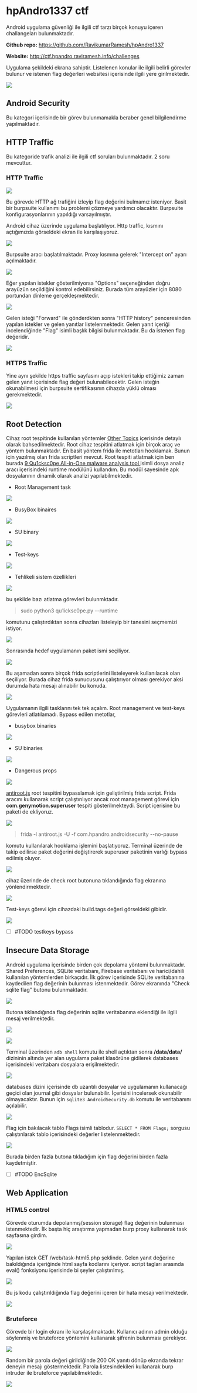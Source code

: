 # hpAndro1337 ctf

Android uygulama güvenliği ile ilgili ctf tarzı birçok konuyu içeren challangeları bulunmaktadır.

**Github repo:** https://github.com/RavikumarRamesh/hpAndro1337

**Website:** http://ctf.hpandro.raviramesh.info/challenges

Uygulama şekildeki ekrana sahiptir. Listelenen konular ile ilgili belirli görevler bulunur ve istenen flag değerleri websitesi içerisinde ilgili yere girilmektedir.

![](../../images/Pasted%20image%2020220326200341.png)


## Android Security
Bu kategori içerisinde bir görev bulunmamakla beraber genel bilgilendirme yapılmaktadır.

## HTTP Traffic
Bu kategoride trafik analizi ile ilgili ctf soruları bulunmaktadır. 2 soru mevcuttur.

### HTTP Traffic

![](../../images/Pasted%20image%2020220326202459.png)

Bu görevde HTTP ağ trafiğini izleyip flag değerini bulmamız isteniyor. Basit bir burpsuite kullanımı bu problemi çözmeye yardımcı olacaktır. Burpsuite konfigurasyonlarının yapıldığı varsayılmıştır.

Android cihaz üzerinde uygulama başlatılıyor. Http traffic, kısmını açtığımızda görseldeki ekran ile karşılaşıyoruz.

![](../../images/Pasted%20image%2020220327120957.png)

Burpsuite aracı başlatılmaktadır. Proxy kısmına gelerek "Intercept on" ayarı açılmaktadır.

![](../../images/Pasted%20image%2020220327120704.png)

Eğer yapılan istekler gösterilmiyorsa "Options" seçeneğinden doğru arayüzün seçildiğini kontrol edebilirsiniz. Burada tüm arayüzler için 8080 portundan dinleme gerçekleşmektedir.

![](../../images/Pasted%20image%2020220327122041.png)

Gelen isteği "Forward" ile gönderdkten sonra "HTTP history" penceresinden yapılan istekler ve gelen yanıtlar listelenmektedir. Gelen yanıt içeriği incelendiğinde "Flag" isimli başlık bilgisi bulunmaktadır. Bu da istenen flag değeridir.

![](../../images/Pasted%20image%2020220327122553.png)

### HTTPS Traffic
Yine aynı şekilde https traffic sayfasını açıp istekleri takip ettiğimiz zaman gelen yanıt içerisinde flag değeri bulunabilecektir. Gelen isteğin okunabilmesi için burpsuite sertifikasının cihazda yüklü olması gerekmektedir.

![](../../images/Pasted%20image%2020220327124350.png)

## Root Detection
Cihaz root tespitinde kullanılan yöntemler [Other Topics](../AndroidSec.md#Other%20Topics) içerisinde detaylı olarak bahsedilmektedir. Root cihaz tespitini atlatmak için birçok araç ve yöntem bulunmaktadır. En basit yöntem frida ile metotları hooklamak. Bunun için yazılmış olan frida scriptleri mevcut. 
Root tespiti atlatmak için ben burada [9 Qu1cksc0pe All-in-One malware analysis tool ](../AndroidSec.md#9%20Qu1cksc0pe%20All-in-One%20malware%20analysis%20tool) isimli dosya analiz aracı içerisindeki runtime modülünü kullandım. Bu modül sayesinde apk dosyalarının dinamik olarak analizi yapılabilmektedir.

- Root Management task

![](../../images/Pasted%20image%2020220420041720.png)

- BusyBox binaires

![](../../images/Pasted%20image%2020220420041823.png)

- SU binary 

![](../../images/Pasted%20image%2020220420041916.png)

- Test-keys 

![](../../images/Pasted%20image%2020220420044919.png)

- Tehlikeli sistem özellikleri

![](../../images/Pasted%20image%2020220420050635.png)

bu şekilde bazı atlatma görevleri bulunmktadır.

>sudo python3 qu1icksc0pe.py --runtime

komutunu çalıştırdıktan sonra cihazları listeleyip bir tanesini seçmemizi istiyor.

![](../../images/Pasted%20image%2020220420043413.png)

Sonrasında hedef uygulamanın paket ismi seçiliyor.

![](../../images/Pasted%20image%2020220420043507.png)

Bu aşamadan sonra birçok frida scriptlerini listeleyerek kullanılacak olan seçiliyor. Burada cihaz frida sunucusunu çalıştırıyor olması gerekiyor aksi durumda hata mesajı alınabilir bu konuda.

![](../../images/Pasted%20image%2020220420044610.png)

Uygulamanın ilgili tasklarını tek tek açalım. Root management ve test-keys görevleri atlatılamadı.
Bypass edilen metotlar,
- busybox binaries

![](../../images/Pasted%20image%2020220420045111.png)

- SU binaries

![](../../images/Pasted%20image%2020220420050242.png)

- Dangerous props

![](../../images/Pasted%20image%2020220420045735.png)

[antiroot.js](https://gist.github.com/pich4ya/0b2a8592d3c8d5df9c34b8d185d2ea35) root tespitini bypasslamak için geliştirilmiş frida script. Frida aracını kullanarak script çalıştırılıyor ancak root management görevi için **com.genymotion.superuser** tespiti gösterilmekteydi. Script içerisine bu paketi de ekliyoruz.

![](../../images/Pasted%20image%2020220420055356.png)

>frida -l antiroot.js -U -f com.hpandro.androidsecurity --no-pause

komutu kullanılarak hooklama işlemini başlatıyoruz. Terminal üzerinde de takip edilirse paket değerini değiştirerek superuser paketinin varlığı bypass edilmiş oluyor.

![](../../images/Pasted%20image%2020220420055719.png)

cihaz üzerinde de check root butonuna tıklandığında flag ekranına yönlendirmektedir.

![](../../images/Pasted%20image%2020220420055853.png)

Test-keys görevi için cihazdaki build.tags değeri görseldeki gibidir. 

![](../../images/Pasted%20image%2020220420061748.png)

- [ ] #TODO testkeys bypass


## Insecure Data Storage
Android uygulama içerisinde birden çok depolama yöntemi bulunmaktadır. Shared Preferences, SQLite veritabanı, Firebase veritabanı ve harici/dahili kullanılan yöntemlerden birkaçıdır. 
İlk görev içerisinde SQLite veritabanına kaydedilen flag değerinin bulunması istenmektedir. Görev ekranında "Check sqlite flag" butonu bulunmaktadır.

![](../../images/Pasted%20image%2020220501040840.png)

Butona tıklandığında flag değerinin sqlite veritabanına eklendiği ile ilgili mesaj verilmektedir.

![](../../images/Pasted%20image%2020220501041003.png)

![](../../images/Pasted%20image%2020220501041051.png)

Terminal üzerinden `adb shell` komutu ile shell açtıktan sonra **/data/data/** dizininin altında yer alan uygulama paket klasörüne gidilerek databases içerisindeki veritabanı dosyalara erişilmektedir.

![](../../images/Pasted%20image%2020220501041612.png)

databases dizini içerisinde db uzantılı dosyalar ve uygulamanın kullanacağı geçici olan journal gibi dosyalar bulunabilir. İçerisini incelersek okunabilir olmayacaktır. Bunun için `sqlite3 AndroidSecurity.db` komutu ile veritabanını açılabilir.

![](../../images/Pasted%20image%2020220501042328.png)

Flag için bakılacak tablo Flags isimli tablodur. `SELECT * FROM Flags;` sorgusu çalıştırılarak tablo içerisindeki değerler listelenmektedir.

![](../../images/Pasted%20image%2020220501042524.png)

Burada birden fazla butona tıkladığım için flag değerini birden fazla kaydetmiştir. 

- [ ] #TODO EncSqlite

## Web Application
### HTML5 control
Görevde oturumda depolanmış(session storage) flag değerinin bulunması istenmektedir.  İlk başta hiç araştırma yapmadan burp proxy kullanarak task sayfasına girdim.

![](../../images/Pasted%20image%2020220507064817.png)


Yapılan istek GET  /web/task-html5.php şeklinde. Gelen yanıt değerine bakıldığında içeriğinde html sayfa kodlarını içeriyor. script tagları arasında eval() fonksiyonu içerisinde bi şeyler çalıştırılmış.

![](../../images/Pasted%20image%2020220507065420.png)

 Bu js kodu çalıştırıldığında flag değerini içeren bir hata mesajı verilmektedir.
 
![](../../images/Pasted%20image%2020220507064557.png)

### Bruteforce
Görevde bir login ekranı ile karşılaşılmaktadır. Kullanıcı adının admin olduğu söylenmiş ve bruteforce yöntemini kullanarak şifrenin bulunması gerekiyor.

![](../../images/Pasted%20image%2020220507065954.png)

Random bir parola değeri girildiğinde 200 OK yanıtı dönüp ekranda tekrar deneyin mesajı göstermektedir. Parola listesindekileri kullanarak burp intruder ile bruteforce yapılabilmektedir.

![](../../images/Pasted%20image%2020220507071822.png)


